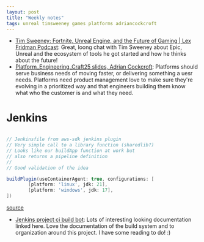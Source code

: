 ```yaml
---
layout: post
title: "Weekly notes"
tags: unreal timsweeney games platforms adriancockcroft
---
```


* [Tim Sweeney: Fortnite, Unreal Engine, and the Future of Gaming | Lex Fridman Podcast](https://www.youtube.com/watch?v=477qF6QNSvc): Great, loong chat with Tim Sweeney about Epic, Unreal and the ecosystem of tools he got started and how he thinks about the future!
* [Platform_Engineering_Craft25 slides, Adrian Cockcroft](https://github.com/adrianco/slides/blob/master/Platform_Engineering_Craft25.pdf): Platforms should serve business needs of moving faster, or delivering something a uesr needs. Platforms need product management love to make sure they're evolving in a prioritized way and that engineers building them know what who the customer is and what they need.

# Jenkins

```groovy

// Jenkinsfile from aws-sdk jenkins plugin
// Very simple call to a library function (sharedlib?)
// Looks like our buildApp function at work but
// also returns a pipeline definition
//
// Good validation of the idea

buildPlugin(useContainerAgent: true, configurations: [
        [platform: 'linux', jdk: 21],
        [platform: 'windows', jdk: 17],
])
```

[source](https://github.com/jenkinsci/aws-java-sdk-plugin)

* [Jenkins project ci build bot](https://ci.jenkins.io/): Lots of interesting looking documentation linked here. Love the documentation of the build system and to organization around this project. I have some reading to do! :)